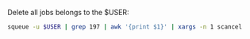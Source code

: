 Delete all jobs belongs to the $USER:
```bash
squeue -u $USER | grep 197 | awk '{print $1}' | xargs -n 1 scancel
```

